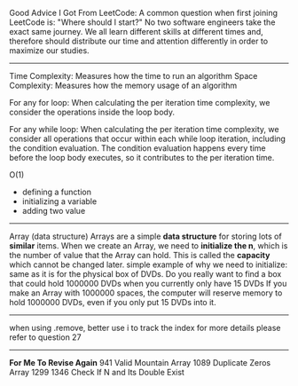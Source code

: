 Good Advice I Got From LeetCode:
A common question when first joining LeetCode is: "Where should I start?"
No two software engineers take the exact same journey. 
We all learn different skills at different times and, therefore should distribute our time and attention differently in order to maximize our studies.

------------

Time Complexity: Measures how the time to run an algorithm
Space Complexity: Measures how the memory usage of an algorithm

For any for loop:
When calculating the per iteration time complexity, we consider the operations inside the loop body.

For any while loop:
When calculating the per iteration time complexity, we consider all operations that occur within each while loop iteration, including the condition evaluation.
The condition evaluation happens every time before the loop body executes, so it contributes to the per iteration time.

O(1)
- defining a function
- initializing a variable
- adding two value

------------

Array (data structure)
Arrays are a simple **data structure** for storing lots of **similar** items. 
When we create an Array, we need to **initialize the n**, which is the number of value that the Array can hold. This is called the **capacity** which cannot be changed later.
    simple example of why we need to initialize:
    same as it is for the physical box of DVDs. Do you really want to find a box that could hold 1000000 DVDs when you currently only have 15 DVDs 
    If you make an Array with 1000000 spaces, the computer will reserve memory to hold 1000000 DVDs, even if you only put 15 DVDs into it. 

------------

when using .remove, better use i to track the index
for more details please refer to question 27

------------

**For Me To Revise Again**
941 Valid Mountain Array
1089 Duplicate Zeros Array
1299
1346 Check If N and Its Double Exist